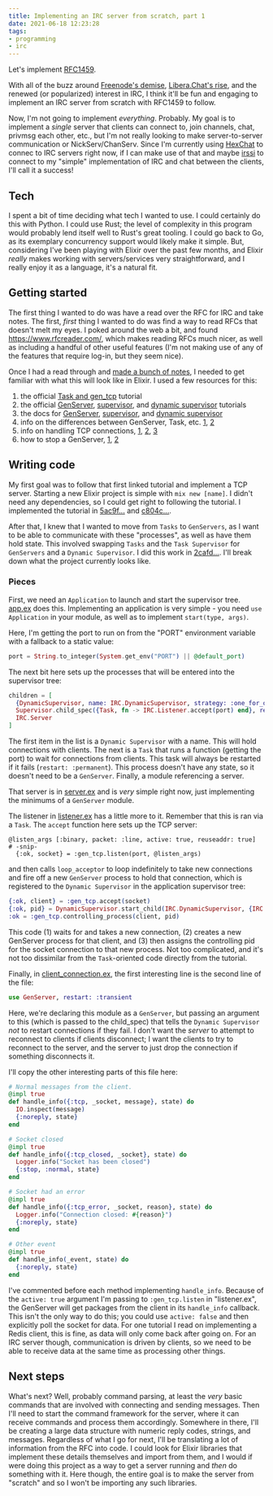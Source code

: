 ```yaml
---
title: Implementing an IRC server from scratch, part 1
date: 2021-06-18 12:23:28
tags:
- programming
- irc
---
```


Let's implement [RFC1459](https://datatracker.ietf.org/doc/html/rfc1459).

<!-- more -->

With all of the buzz around [Freenode's demise](https://www.reddit.com/r/linux/comments/o0263h/all_freenode_channels_and_users_gone/), [Libera.Chat's rise](https://libera.chat/), and the renewed (or popularized) interest in IRC, I think it'll be fun and engaging to implement an IRC server from scratch with RFC1459 to follow.

Now, I'm not going to implement _everything_. Probably. My goal is to implement a _single_ server that clients can connect to, join channels, chat, privmsg each other, etc., but I'm not really looking to make server-to-server communication or NickServ/ChanServ. Since I'm currently using [HexChat](https://hexchat.github.io/) to connec to IRC servers right now, if I can make use of that and maybe [irssi](https://irssi.org/) to connect to my "simple" implementation of IRC and chat between the clients, I'll call it a success!

## Tech

I spent a bit of time deciding what tech I wanted to use. I could certainly do this with Python. I could use Rust; the level of complexity in this program would probably lend itself well to Rust's great tooling. I could go back to Go, as its exemplary concurrency support would likely make it simple. But, considering I've been playing with Elixir over the past few months, and Elixir _really_ makes working with servers/services very straightforward, and I really enjoy it as a language, it's a natural fit.

## Getting started

The first thing I wanted to do was have a read over the RFC for IRC and take notes. The first, _first_ thing I wanted to do was find a way to read RFCs that doesn't melt my eyes. I poked around the web a bit, and found <https://www.rfcreader.com/>, which makes reading RFCs much nicer, as well as including a handful of other useful features (I'm not making use of any of the features that require log-in, but they seem nice).

Once I had a read through and [made a bunch of notes](https://github.com/Celeo/irc_playground/blob/master/notes.md), I needed to get familiar with what this will look like in Elixir. I used a few resources for this:

1. the official [Task and gen_tcp](https://elixir-lang.org/getting-started/mix-otp/task-and-gen-tcp.html) tutorial
1. the official [GenServer](https://elixir-lang.org/getting-started/mix-otp/genserver.html), [supervisor](https://elixir-lang.org/getting-started/mix-otp/supervisor-and-application.html), and [dynamic supervisor](https://elixir-lang.org/getting-started/mix-otp/dynamic-supervisor.html) tutorials
1. the docs for [GenServer](https://hexdocs.pm/elixir/GenServer.html), [supervisor](https://hexdocs.pm/elixir/Supervisor.html#content), and [dynamic supervisor](https://hexdocs.pm/elixir/DynamicSupervisor.html#content)
1. info on the differences between GenServer, Task, etc. [1](https://www.reddit.com/r/elixir/comments/mcnl65/difference_between_genserver_supervisor_task_and/), [2](https://elixirforum.com/t/tasks-vs-genserver/27864)
1. info on handling TCP connections, [1](http://www.robgolding.com/blog/2019/05/21/tcp-genserver-elixir/), [2](https://medium.com/blackode/quick-easy-tcp-genserver-with-elixir-and-erlang-10189b25e221), [3](https://stackoverflow.com/questions/40973079/managing-multiple-tcp-connections-in-active-mode-from-one-genserver)
1. how to stop a GenServer, [1](https://elixirforum.com/t/stopping-child-genserver-in-dynamicsupervisor-gracefully-without-restarting-it/17741/3), [2](https://alexcastano.com/how-to-stop-a-genserver-in-elixir/)

## Writing code

My first goal was to follow that first linked tutorial and implement a TCP server. Starting a new Elixir project is simple with `mix new [name]`. I didn't need any dependencies, so I could get right to following the tutorial. I implemented the tutorial in [5ac9f...](https://github.com/Celeo/simple_irc_server/commit/5ac9f8e365f395de99a7f6b8c272aaff539e0ea4) and [c804c...](https://github.com/Celeo/simple_irc_server/commit/c804c07b54076b051bb3349fee06a2b33899fad6).

After that, I knew that I wanted to move from `Tasks` to `GenServers`, as I want to be able to communicate with these "processes", as well as have them hold state. This involved swapping `Tasks` and the `Task Supervisor` for `GenServers` and a `Dynamic Supervisor`. I did this work in [2cafd...](https://github.com/Celeo/simple_irc_server/commit/2cafd8c81947f4df098fcd16495a69050bf804bb). I'll break down what the project currently looks like.

### Pieces

First, we need an `Application` to launch and start the supervisor tree. [app.ex](https://github.com/Celeo/simple_irc_server/blob/2cafd8c81947f4df098fcd16495a69050bf804bb/lib/app.ex) does this. Implementing an application is very simple - you need `use Application` in your module, as well as to implement `start(type, args)`.

Here, I'm getting the port to run on from the "PORT" environment variable with a fallback to a static value:

```elixir
port = String.to_integer(System.get_env("PORT") || @default_port)
```

The next bit here sets up the processes that will be entered into the supervisor tree:

```elixir
children = [
  {DynamicSupervisor, name: IRC.DynamicSupervisor, strategy: :one_for_one},
  Supervisor.child_spec({Task, fn -> IRC.Listener.accept(port) end}, restart: :permanent),
  IRC.Server
]
```

The first item in the list is a `Dynamic Supervisor` with a name. This will hold connections with clients. The next is a `Task` that runs a function (getting the port) to wait for connections from clients. This task will always be restarted if it fails (`restart: :permanent`). This process doesn't have any state, so it doesn't need to be a `GenServer`. Finally, a module referencing a server.

That server is in [server.ex](https://github.com/Celeo/simple_irc_server/blob/2cafd8c81947f4df098fcd16495a69050bf804bb/lib/server.ex) and is _very_ simple right now, just implementing the minimums of a `GenServer` module.

The listener in [listener.ex](https://github.com/Celeo/simple_irc_server/blob/2cafd8c81947f4df098fcd16495a69050bf804bb/lib/listener.ex) has a little more to it. Remember that this is ran via a `Task`. The `accept` function here sets up the TCP server:

```elixir_
@listen_args [:binary, packet: :line, active: true, reuseaddr: true]
# -snip-
  {:ok, socket} = :gen_tcp.listen(port, @listen_args)
```

and then calls `loop_acceptor` to loop indefinitely to take new connections and fire off a new `GenServer` process to hold that connection, which is registered to the `Dynamic Supervisor` in the application supervisor tree:

```elixir
{:ok, client} = :gen_tcp.accept(socket)
{:ok, pid} = DynamicSupervisor.start_child(IRC.DynamicSupervisor, {IRC.ClientConnection, {client}})
:ok = :gen_tcp.controlling_process(client, pid)
```

This code (1) waits for and takes a new connection, (2) creates a new GenServer process for that client, and (3) then assigns the controlling pid for the socket connection to that new process. Not too complicated, and it's not too dissimilar from the `Task`-oriented code directly from the tutorial.

Finally, in [client_connection.ex](https://github.com/Celeo/simple_irc_server/blob/2cafd8c81947f4df098fcd16495a69050bf804bb/lib/client_connection.ex), the first interesting line is the second line of the file:

```elixir
use GenServer, restart: :transient
```

Here, we're declaring this module as a `GenServer`, but passing an argument to this (which is passed to the child\_spec) that tells the `Dynamic Supervisor` _not_ to restart connections if they fail. I don't want the _server_ to attempt to reconnect to clients if clients disconnect; I want the clients to try to reconnect to the server, and the server to just drop the connection if something disconnects it.

I'll copy the other interesting parts of this file here:

```elixir
# Normal messages from the client.
@impl true
def handle_info({:tcp, _socket, message}, state) do
  IO.inspect(message)
  {:noreply, state}
end

# Socket closed
@impl true
def handle_info({:tcp_closed, _socket}, state) do
  Logger.info("Socket has been closed")
  {:stop, :normal, state}
end

# Socket had an error
@impl true
def handle_info({:tcp_error, _socket, reason}, state) do
  Logger.info("Connection closed: #{reason}")
  {:noreply, state}
end

# Other event
@impl true
def handle_info(_event, state) do
  {:noreply, state}
end
```

I've commented before each method implementing `handle_info`. Because of the `active: true` argument I'm passing to `:gen_tcp.listen` in "listener.ex", the GenServer will get packages from the client in its `handle_info` callback. This isn't the only way to do this; you could use `active: false` and then explicitly poll the socket for data. For one tutorial I read on implementing a Redis client, this is fine, as data will only come back after going on. For an IRC server though, communication is driven by clients, so we need to be able to receive data at the same time as processing other things.

## Next steps

What's next? Well, probably command parsing, at least the _very_ basic commands that are involved with connecting and sending messages. Then I'll need to start the command framework for the server, where it can receive commands and process them accordingly. Somewhere in there, I'll be creating a large data structure with numeric reply codes, strings, and messages. Regardless of what I go for next, I'll be translating a lot of information from the RFC into code. I could look for Elixir libraries that implement these details themselves and import from them, and I would if were doing this project as a way to get a server running and _then_ do something with it. Here though, the entire goal is to make the server from "scratch" and so I won't be importing any such libraries.
